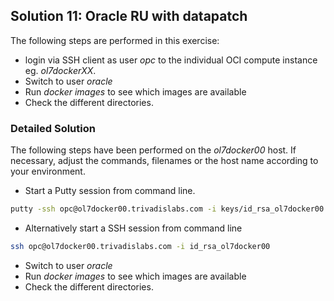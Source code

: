 ## Solution 11: Oracle RU with datapatch

The following steps are performed in this exercise:

- login via SSH client as user *opc* to the individual OCI compute instance eg. *ol7dockerXX*. 
- Switch to user *oracle*
- Run *docker images* to see which images are available
- Check the different directories.

<!-- Stuff between the <div class="notes"> will be rendered as pptx slide notes -->

<div class="notes">

### Detailed Solution

The following steps have been performed on the *ol7docker00* host. If necessary, adjust the commands, filenames or the host name according to your environment.

- Start a Putty session from command line.

```bash
putty -ssh opc@ol7docker00.trivadislabs.com -i keys/id_rsa_ol7docker00.ppk
```

- Alternatively start a SSH session from command line

```bash
ssh opc@ol7docker00.trivadislabs.com -i id_rsa_ol7docker00
```


- Switch to user *oracle*
- Run *docker images* to see which images are available
- Check the different directories.


</div>
